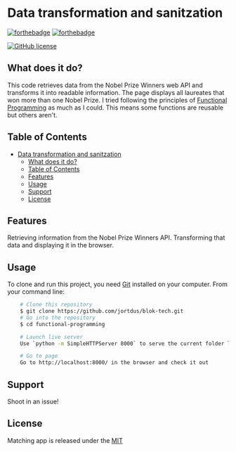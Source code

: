 # Data transformation and sanitzation

[![forthebadge](https://forthebadge.com/images/badges/built-with-love.svg)](https://forthebadge.com)
[![forthebadge](https://forthebadge.com/images/badges/check-it-out.svg)](https://forthebadge.com)

[![GitHub license](https://img.shields.io/github/license/pmvdbijl7/matching-app)](https://github.com/christiaanbraun/functional-programming/blob/main/LICENSE)

## What does it do?

This code retrieves data from the Nobel Prize Winners web API and transforms it into readable information. The page displays all laureates that won more than one Nobel Prize. I tried following the principles of [Functional Programming](https://github.com/christiaanbraun/functional-programming/wiki/Functional-Programming) as much as I could. This means some functions are reusable but others aren't.

## Table of Contents

- [Data transformation and sanitzation](#data-transformation-and-sanitzation)
  - [What does it do?](#what-does-it-do)
  - [Table of Contents](#table-of-contents)
  - [Features](#features)
  - [Usage](#usage)
  - [Support](#support)
  - [License](#license)

## Features

Retrieving information from the Nobel Prize Winners API. Transforming that data and displaying it in the browser.

## Usage

To clone and run this project, you need [Git](https://git-scm.com/) installed on your computer. From your command line:

```bash
    # Clone this repository
    $ git clone https://github.com/jortdus/blok-tech.git
    # Go into the repository
    $ cd functional-programming

    # Launch live server
    Use `python -m SimpleHTTPServer 8000` to serve the current folder locally

    # Go to page
    Go to http://localhost:8000/ in the browser and check it out


```

## Support

Shoot in an issue!

## License

Matching app is released under the [MIT](https://github.com/jortdus/blok-tech/blob/main/LICENSE)
